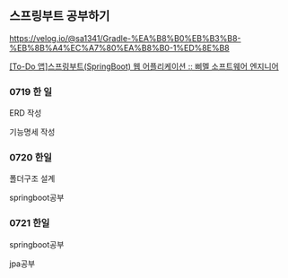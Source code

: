 ## 스프링부트 공부하기

https://velog.io/@sa1341/Gradle-%EA%B8%B0%EB%B3%B8-%EB%8B%A4%EC%A7%80%EA%B8%B0-1%ED%8E%B8

[[To-Do 앱]스프링부트(SpringBoot) 웹 어플리케이션 :: 삐멜 소프트웨어 엔지니어](https://imasoftwareengineer.tistory.com/34?category=772561)

### 0719 한 일

ERD 작성

기능명세 작성

### 0720 한일

폴더구조 설계

springboot공부

### 0721 한일

springboot공부

jpa공부

